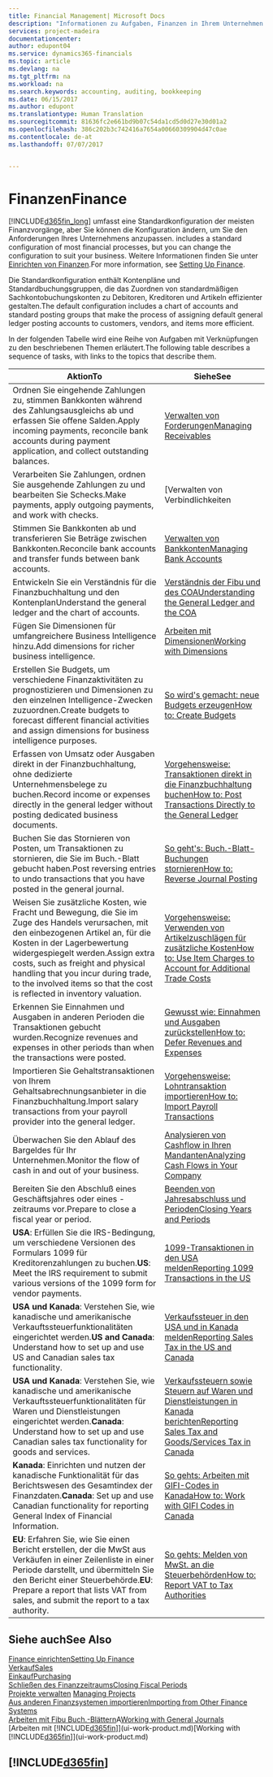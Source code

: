 ```yaml
---
title: Financial Management| Microsoft Docs
description: "Informationen zu Aufgaben, Finanzen in Ihrem Unternehmen einzurichten, um Ihrer Buchhaltung, oder Buchhaltungsanforderungen Prüfungen zu entsprechen."
services: project-madeira
documentationcenter: 
author: edupont04
ms.service: dynamics365-financials
ms.topic: article
ms.devlang: na
ms.tgt_pltfrm: na
ms.workload: na
ms.search.keywords: accounting, auditing, bookkeeping
ms.date: 06/15/2017
ms.author: edupont
ms.translationtype: Human Translation
ms.sourcegitcommit: 81636fc2e661bd9b07c54da1cd5d0d27e30d01a2
ms.openlocfilehash: 386c202b3c742416a7654a00660309904d47c0ae
ms.contentlocale: de-at
ms.lasthandoff: 07/07/2017


---
```

# <a name="finance"></a><span data-ttu-id="971b5-103">Finanzen</span><span class="sxs-lookup"><span data-stu-id="971b5-103">Finance</span></span>
[!INCLUDE[d365fin_long](includes/d365fin_long_md.md)]<span data-ttu-id="971b5-104"> umfasst eine Standardkonfiguration der meisten Finanzvorgänge, aber Sie können die Konfiguration ändern, um Sie den Anforderungen Ihres Unternehmens anzupassen.</span><span class="sxs-lookup"><span data-stu-id="971b5-104"> includes a standard configuration of most financial processes, but you can change the configuration to suit your business.</span></span> <span data-ttu-id="971b5-105">Weitere Informationen finden Sie unter [Einrichten von Finanzen](finance-setup-finance.md).</span><span class="sxs-lookup"><span data-stu-id="971b5-105">For more information, see [Setting Up Finance](finance-setup-finance.md).</span></span>

<span data-ttu-id="971b5-106">Die Standardkonfiguration enthält Kontenpläne und Standardbuchungsgruppen, die das Zuordnen von standardmäßigen Sachkontobuchungskonten zu Debitoren, Kreditoren und Artikeln effizienter gestalten.</span><span class="sxs-lookup"><span data-stu-id="971b5-106">The default configuration includes a chart of accounts and standard posting groups that make the process of assigning default general ledger posting accounts to customers, vendors, and items more efficient.</span></span>  

<span data-ttu-id="971b5-107">In der folgenden Tabelle wird eine Reihe von Aufgaben mit Verknüpfungen zu den beschriebenen Themen erläutert.</span><span class="sxs-lookup"><span data-stu-id="971b5-107">The following table describes a sequence of tasks, with links to the topics that describe them.</span></span>  

| <span data-ttu-id="971b5-108">Aktion</span><span class="sxs-lookup"><span data-stu-id="971b5-108">To</span></span> | <span data-ttu-id="971b5-109">Siehe</span><span class="sxs-lookup"><span data-stu-id="971b5-109">See</span></span> |
| --- | --- |
| <span data-ttu-id="971b5-110">Ordnen Sie eingehende Zahlungen zu, stimmen Bankkonten während des Zahlungsausgleichs ab und erfassen Sie offene Salden.</span><span class="sxs-lookup"><span data-stu-id="971b5-110">Apply incoming payments, reconcile bank accounts during payment application, and collect outstanding balances.</span></span> |[<span data-ttu-id="971b5-111">Verwalten von Forderungen</span><span class="sxs-lookup"><span data-stu-id="971b5-111">Managing Receivables</span></span>](receivables-manage-receivables.md) |
| <span data-ttu-id="971b5-112">Verarbeiten Sie Zahlungen, ordnen Sie ausgehende Zahlungen zu und bearbeiten Sie Schecks.</span><span class="sxs-lookup"><span data-stu-id="971b5-112">Make payments, apply outgoing payments, and work with checks.</span></span> |[<span data-ttu-id="971b5-113">Verwalten von Verbindlichkeiten|</span><span class="sxs-lookup"><span data-stu-id="971b5-113">Managing Payables</span></span>](payables-manage-payables.md) |
| <span data-ttu-id="971b5-114">Stimmen Sie Bankkonten ab und transferieren Sie Beträge zwischen Bankkonten.</span><span class="sxs-lookup"><span data-stu-id="971b5-114">Reconcile bank accounts and transfer funds between bank accounts.</span></span> |[<span data-ttu-id="971b5-115">Verwalten von Bankkonten</span><span class="sxs-lookup"><span data-stu-id="971b5-115">Managing Bank Accounts</span></span>](bank-manage-bank-accounts.md) |
| <span data-ttu-id="971b5-116">Entwickeln Sie ein Verständnis für die Finanzbuchhaltung und den Kontenplan</span><span class="sxs-lookup"><span data-stu-id="971b5-116">Understand the general ledger and the chart of accounts.</span></span> |[<span data-ttu-id="971b5-117">Verständnis der Fibu und des COA</span><span class="sxs-lookup"><span data-stu-id="971b5-117">Understanding the General Ledger and the COA</span></span>](finance-general-ledger.md) |
| <span data-ttu-id="971b5-118">Fügen Sie Dimensionen für umfangreichere Business Intelligence hinzu.</span><span class="sxs-lookup"><span data-stu-id="971b5-118">Add dimensions for richer business intelligence.</span></span> |[<span data-ttu-id="971b5-119">Arbeiten mit Dimensionen</span><span class="sxs-lookup"><span data-stu-id="971b5-119">Working with Dimensions</span></span>](finance-dimensions.md) |
| <span data-ttu-id="971b5-120">Erstellen Sie Budgets, um verschiedene Finanzaktivitäten zu prognostizieren und Dimensionen zu den einzelnen Intelligence-Zwecken zuzuordnen.</span><span class="sxs-lookup"><span data-stu-id="971b5-120">Create budgets to forecast different financial activities and assign dimensions for business intelligence purposes.</span></span> |[<span data-ttu-id="971b5-121">So wird's gemacht: neue Budgets erzeugen</span><span class="sxs-lookup"><span data-stu-id="971b5-121">How to: Create Budgets</span></span>](finance-how-create-budgets.md) |
|<span data-ttu-id="971b5-122">Erfassen von Umsatz oder Ausgaben direkt in der Finanzbuchhaltung, ohne dedizierte Unternehmensbelege zu buchen.</span><span class="sxs-lookup"><span data-stu-id="971b5-122">Record income or expenses directly in the general ledger without posting dedicated business documents.</span></span>|[<span data-ttu-id="971b5-123">Vorgehensweise: Transaktionen direkt in die Finanzbuchhaltung buchen</span><span class="sxs-lookup"><span data-stu-id="971b5-123">How to: Post Transactions Directly to the General Ledger</span></span>](finance-how-post-transactions-directly.md)|
|<span data-ttu-id="971b5-124">Buchen Sie das Stornieren von Posten, um Transaktionen zu stornieren, die Sie im Buch.-Blatt gebucht haben.</span><span class="sxs-lookup"><span data-stu-id="971b5-124">Post reversing entries to undo transactions that you have posted in the general journal.</span></span> |[<span data-ttu-id="971b5-125">So geht's: Buch.-Blatt-Buchungen stornieren</span><span class="sxs-lookup"><span data-stu-id="971b5-125">How to: Reverse Journal Posting</span></span>](finance-how-reverse-journal-posting.md)|
| <span data-ttu-id="971b5-126">Weisen Sie zusätzliche Kosten, wie Fracht und Bewegung, die Sie im Zuge des Handels verursachen, mit den einbezogenen Artikel an, für die Kosten in der Lagerbewertung widergespiegelt werden.</span><span class="sxs-lookup"><span data-stu-id="971b5-126">Assign extra costs, such as freight and physical handling that you incur during trade, to the involved items so that the cost is reflected in inventory valuation.</span></span> |[<span data-ttu-id="971b5-127">Vorgehensweise: Verwenden von Artikelzuschlägen für zusätzliche Kosten</span><span class="sxs-lookup"><span data-stu-id="971b5-127">How to: Use Item Charges to Account for Additional Trade Costs</span></span>](payables-how-assign-item-charges.md) |
| <span data-ttu-id="971b5-128">Erkennen Sie Einnahmen und Ausgaben in anderen Perioden die Transaktionen gebucht wurden.</span><span class="sxs-lookup"><span data-stu-id="971b5-128">Recognize revenues and expenses in other periods than when the transactions were posted.</span></span> |[<span data-ttu-id="971b5-129">Gewusst wie: Einnahmen und Ausgaben zurückstellen</span><span class="sxs-lookup"><span data-stu-id="971b5-129">How to: Defer Revenues and Expenses</span></span>](finance-how-defer-revenue-expenses.md) |
| <span data-ttu-id="971b5-130">Importieren Sie Gehaltstransaktionen von Ihrem Gehaltsabrechnungsanbieter in die Finanzbuchhaltung.</span><span class="sxs-lookup"><span data-stu-id="971b5-130">Import salary transactions from your payroll provider into the general ledger.</span></span> |[<span data-ttu-id="971b5-131">Vorgehensweise: Lohntransaktion importieren</span><span class="sxs-lookup"><span data-stu-id="971b5-131">How to: Import Payroll Transactions</span></span>](finance-how-import-payroll-transactions.md) |
| <span data-ttu-id="971b5-132">Überwachen Sie den Ablauf des Bargeldes für Ihr Unternehmen.</span><span class="sxs-lookup"><span data-stu-id="971b5-132">Monitor the flow of cash in and out of your business.</span></span> |[<span data-ttu-id="971b5-133">Analysieren von Cashflow in Ihren Mandanten</span><span class="sxs-lookup"><span data-stu-id="971b5-133">Analyzing Cash Flows in Your Company</span></span>](finance-analyze-cash-flow.md) |
| <span data-ttu-id="971b5-134">Bereiten Sie den Abschluß eines Geschäftsjahres oder eines -zeitraums vor.</span><span class="sxs-lookup"><span data-stu-id="971b5-134">Prepare to close a fiscal year or period.</span></span> |[<span data-ttu-id="971b5-135">Beenden von Jahresabschluss und Perioden</span><span class="sxs-lookup"><span data-stu-id="971b5-135">Closing Years and Periods</span></span>](year-close-years-periods.md) |
|<span data-ttu-id="971b5-136">**USA**: Erfüllen Sie die IRS-Bedingung, um verschiedene Versionen des Formulars 1099 für Kreditorenzahlungen zu buchen.</span><span class="sxs-lookup"><span data-stu-id="971b5-136">**US**: Meet the IRS requirement to submit various versions of the 1099 form for vendor payments.</span></span>|[<span data-ttu-id="971b5-137">1099-Transaktionen in den USA melden</span><span class="sxs-lookup"><span data-stu-id="971b5-137">Reporting 1099 Transactions in the US</span></span>](us-finance-tax-1099.md)|
|<span data-ttu-id="971b5-138">**USA und Kanada**: Verstehen Sie, wie kanadische und amerikanische Verkauftssteuerfunktionalitäten eingerichtet werden.</span><span class="sxs-lookup"><span data-stu-id="971b5-138">**US and Canada**: Understand how to set up and use US and Canadian sales tax functionality.</span></span>|[<span data-ttu-id="971b5-139">Verkaufssteuer in den USA und in Kanada melden</span><span class="sxs-lookup"><span data-stu-id="971b5-139">Reporting Sales Tax in the US and Canada</span></span>](us-finance-sales-tax.md)|
|<span data-ttu-id="971b5-140">**USA und Kanada**: Verstehen Sie, wie kanadische und amerikanische Verkauftssteuerfunktionalitäten für Waren und Dienstleistungen eingerichtet werden.</span><span class="sxs-lookup"><span data-stu-id="971b5-140">**Canada**: Understand how to set up and use Canadian sales tax functionality for goods and services.</span></span>|[<span data-ttu-id="971b5-141">Verkaufssteuern sowie Steuern auf Waren und Dienstleistungen in Kanada berichten</span><span class="sxs-lookup"><span data-stu-id="971b5-141">Reporting Sales Tax and Goods/Services Tax in Canada</span></span>](ca-finance-tax.md)|
|<span data-ttu-id="971b5-142">**Kanada**: Einrichten und nutzen der kanadische Funktionalität für das Berichtswesen des Gesamtindex der Finanzdaten.</span><span class="sxs-lookup"><span data-stu-id="971b5-142">**Canada**: Set up and use Canadian functionality for reporting General Index of Financial Information.</span></span>| [<span data-ttu-id="971b5-143">So gehts: Arbeiten mit GIFI-Codes in Kanada</span><span class="sxs-lookup"><span data-stu-id="971b5-143">How to: Work with GIFI Codes in Canada</span></span>](ca-finance-work-gifi-codes.md)
|<span data-ttu-id="971b5-144">**EU**: Erfahren Sie, wie Sie einen Bericht erstellen, der die MwSt aus Verkäufen in einer Zeilenliste in einer Periode darstellt, und übermitteln Sie den Bericht einer Steuerbehörde.</span><span class="sxs-lookup"><span data-stu-id="971b5-144">**EU**: Prepare a report that lists VAT from sales, and submit the report to a tax authority.</span></span> | [<span data-ttu-id="971b5-145">So gehts: Melden von MwSt. an die Steuerbehörden</span><span class="sxs-lookup"><span data-stu-id="971b5-145">How to: Report VAT to Tax Authorities</span></span>](finance-how-report-vat.md)|

## <a name="see-also"></a><span data-ttu-id="971b5-146">Siehe auch</span><span class="sxs-lookup"><span data-stu-id="971b5-146">See Also</span></span>
[<span data-ttu-id="971b5-147">Finance einrichten</span><span class="sxs-lookup"><span data-stu-id="971b5-147">Setting Up Finance</span></span>](finance-setup-finance.md)  
[<span data-ttu-id="971b5-148">Verkauf</span><span class="sxs-lookup"><span data-stu-id="971b5-148">Sales</span></span>](sales-manage-sales.md)  
[<span data-ttu-id="971b5-149">Einkauf</span><span class="sxs-lookup"><span data-stu-id="971b5-149">Purchasing</span></span>](purchasing-manage-purchasing.md)  
[<span data-ttu-id="971b5-150">Schließen des Finanzzeitraums</span><span class="sxs-lookup"><span data-stu-id="971b5-150">Closing Fiscal Periods</span></span>](year-close-years-periods.md)  
<span data-ttu-id="971b5-151">[Projekte verwalten](projects-manage-projects.md)  </span><span class="sxs-lookup"><span data-stu-id="971b5-151">[Managing Projects](projects-manage-projects.md)  </span></span>  
[<span data-ttu-id="971b5-152">Aus anderen Finanzsystemen importieren</span><span class="sxs-lookup"><span data-stu-id="971b5-152">Importing from Other Finance Systems</span></span>](upload-data.md)  
<span data-ttu-id="971b5-153">[Arbeiten mit Fibu Buch.-Blättern](ui-work-general-journals.md)A</span><span class="sxs-lookup"><span data-stu-id="971b5-153">[Working with General Journals](ui-work-general-journals.md)</span></span>  
<span data-ttu-id="971b5-154">[Arbeiten mit [!INCLUDE[d365fin](includes/d365fin_md.md)]](ui-work-product.md)</span><span class="sxs-lookup"><span data-stu-id="971b5-154">[Working with [!INCLUDE[d365fin](includes/d365fin_md.md)]](ui-work-product.md)</span></span>  

## [!INCLUDE[d365fin](includes/free_trial_md.md)]

